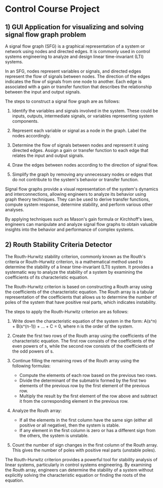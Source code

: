 # Control Course Project
## 1) GUI Application for visualizing and solving signal flow graph problem
A signal flow graph (SFG) is a graphical representation of a system or network using nodes and directed edges. It is commonly used in control systems engineering to analyze and design linear time-invariant (LTI) systems.

In an SFG, nodes represent variables or signals, and directed edges represent the flow of signals between nodes. The direction of the edges indicates the flow of signals from one node to another. Each edge is associated with a gain or transfer function that describes the relationship between the input and output signals.

The steps to construct a signal flow graph are as follows:

1. Identify the variables and signals involved in the system. These could be inputs, outputs, intermediate signals, or variables representing system components.

2. Represent each variable or signal as a node in the graph. Label the nodes accordingly.

3. Determine the flow of signals between nodes and represent it using directed edges. Assign a gain or transfer function to each edge that relates the input and output signals.

4. Draw the edges between nodes according to the direction of signal flow.

5. Simplify the graph by removing any unnecessary nodes or edges that do not contribute to the system's behavior or transfer function.

Signal flow graphs provide a visual representation of the system's dynamics and interconnections, allowing engineers to analyze its behavior using graph theory techniques. They can be used to derive transfer functions, compute system response, determine stability, and perform various other analyses.

By applying techniques such as Mason's gain formula or Kirchhoff's laws, engineers can manipulate and analyze signal flow graphs to obtain valuable insights into the behavior and performance of complex systems.
## 2) Routh Stability Criteria Detector
The Routh-Hurwitz stability criterion, commonly known as the Routh's criteria or Routh-Hurwitz criterion, is a mathematical method used to determine the stability of a linear time-invariant (LTI) system. It provides a systematic way to analyze the stability of a system by examining the coefficients of its characteristic equation.

The Routh-Hurwitz criterion is based on constructing a Routh array using the coefficients of the characteristic equation. The Routh array is a tabular representation of the coefficients that allows us to determine the number of poles of the system that have positive real parts, which indicates instability.

The steps to apply the Routh-Hurwitz criterion are as follows:

1. Write down the characteristic equation of the system in the form: 
   A(s^n) + B(s^(n-1)) + ... + C = 0, where n is the order of the system.

2. Create the first two rows of the Routh array using the coefficients of the characteristic equation. The first row consists of the coefficients of the even powers of s, while the second row consists of the coefficients of the odd powers of s.

3. Continue filling the remaining rows of the Routh array using the following formulas:
   - Compute the elements of each row based on the previous two rows.
   - Divide the determinant of the submatrix formed by the first two elements of the previous row by the first element of the previous row.
   - Multiply the result by the first element of the row above and subtract it from the corresponding element in the previous row.

4. Analyze the Routh array:
   - If all the elements in the first column have the same sign (either all positive or all negative), then the system is stable.
   - If any element in the first column is zero or has a different sign from the others, the system is unstable.

5. Count the number of sign changes in the first column of the Routh array. This gives the number of poles with positive real parts (unstable poles).

The Routh-Hurwitz criterion provides a powerful tool for stability analysis of linear systems, particularly in control systems engineering. By examining the Routh array, engineers can determine the stability of a system without explicitly solving the characteristic equation or finding the roots of the equation.

